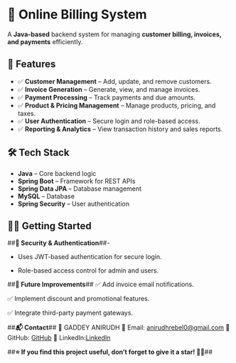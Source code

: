 # 🧾 Online Billing System  

A **Java-based** backend system for managing **customer billing, invoices, and payments** efficiently.  

## 🚀 Features  

- ✅ **Customer Management** – Add, update, and remove customers.  
- ✅ **Invoice Generation** – Generate, view, and manage invoices.  
- ✅ **Payment Processing** – Track payments and due amounts.  
- ✅ **Product & Pricing Management** – Manage products, pricing, and taxes.  
- ✅ **User Authentication** – Secure login and role-based access.  
- ✅ **Reporting & Analytics** – View transaction history and sales reports.  

## 🛠 Tech Stack  

- **Java** – Core backend logic  
- **Spring Boot** – Framework for REST APIs  
- **Spring Data JPA** – Database management  
- **MySQL** – Database  
- **Spring Security** – User authentication  

## 🏃‍♂️ Getting Started  

##**🔐 Security & Authentication**##-
- Uses JWT-based authentication for secure login.

- Role-based access control for admin and users.

##**🎯 Future Improvements**##
✅ Add invoice email notifications.

✅ Implement discount and promotional features.

✅ Integrate third-party payment gateways.

##**📬 Contact**##
👤 GADDEY ANIRUDH
📧 Email: anirudhrebel0@gmail.com
🔗 GitHub: [GitHub](https://github.com/anirudhrebel/Online-Billing-System)
🔗 LinkedIn:[LinkedIn](https://www.linkedin.com/in/gaddeyanirudh/)

##**⭐ If you find this project useful, don’t forget to give it a star! 🚀✨**##
